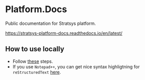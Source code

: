 # Platform.Docs
Public documentation for Stratsys platform.

https://stratsys-platform-docs.readthedocs.io/en/latest/


## How to use locally
- Follow [these](https://docs.readthedocs.io/en/stable/intro/getting-started-with-sphinx.html) steps.  
- If you use `Notepad++`, you can get nice syntax highligtning for `reStructuredText` [here](https://github.com/steenhulthin/reStructuredText_NPP).
